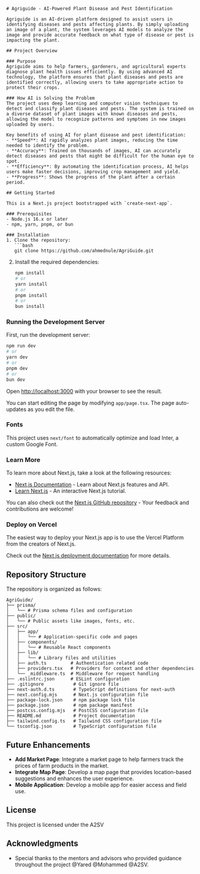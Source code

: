 ```
# Agriguide - AI-Powered Plant Disease and Pest Identification

Agriguide is an AI-driven platform designed to assist users in identifying diseases and pests affecting plants. By simply uploading an image of a plant, the system leverages AI models to analyze the image and provide accurate feedback on what type of disease or pest is impacting the plant.

## Project Overview

### Purpose
Agriguide aims to help farmers, gardeners, and agricultural experts diagnose plant health issues efficiently. By using advanced AI technology, the platform ensures that plant diseases and pests are identified correctly, allowing users to take appropriate action to protect their crops.

### How AI is Solving the Problem
The project uses deep learning and computer vision techniques to detect and classify plant diseases and pests. The system is trained on a diverse dataset of plant images with known diseases and pests, allowing the model to recognize patterns and symptoms in new images uploaded by users.

Key benefits of using AI for plant disease and pest identification:
- **Speed**: AI rapidly analyzes plant images, reducing the time needed to identify the problem.
- **Accuracy**: Trained on thousands of images, AI can accurately detect diseases and pests that might be difficult for the human eye to spot.
- **Efficiency**: By automating the identification process, AI helps users make faster decisions, improving crop management and yield.
- **Progress**: Shows the progress of the plant after a certain period.

## Getting Started

This is a Next.js project bootstrapped with `create-next-app`.

### Prerequisites
- Node.js 16.x or later
- npm, yarn, pnpm, or bun

### Installation
1. Clone the repository:
   ```bash
   git clone https://github.com/ahmednule/AgriGuide.git
   ```

2. Install the required dependencies:
   ```bash
   npm install
   # or
   yarn install
   # or
   pnpm install
   # or
   bun install
   ```

### Running the Development Server
First, run the development server:

```bash
npm run dev
# or
yarn dev
# or
pnpm dev
# or
bun dev
```

Open [http://localhost:3000](http://localhost:3000) with your browser to see the result.

You can start editing the page by modifying `app/page.tsx`. The page auto-updates as you edit the file.

### Fonts
This project uses `next/font` to automatically optimize and load Inter, a custom Google Font.

### Learn More
To learn more about Next.js, take a look at the following resources:
- [Next.js Documentation](https://nextjs.org/docs) - Learn about Next.js features and API.
- [Learn Next.js](https://nextjs.org/learn) - An interactive Next.js tutorial.

You can also check out the [Next.js GitHub repository](https://github.com/vercel/next.js/) - Your feedback and contributions are welcome!

### Deploy on Vercel
The easiest way to deploy your Next.js app is to use the Vercel Platform from the creators of Next.js.

Check out the [Next.js deployment documentation](https://nextjs.org/docs/deployment) for more details.

## Repository Structure

The repository is organized as follows:

```
AgriGuide/
├── prisma/
│   └── # Prisma schema files and configuration
├── public/
│   └── # Public assets like images, fonts, etc.
├── src/
│   ├── app/
│   │   └── # Application-specific code and pages
│   ├── components/
│   │   └── # Reusable React components
│   ├── lib/
│   │   └── # Library files and utilities
│   ├── auth.ts         # Authentication related code
│   ├── providers.tsx   # Providers for context and other dependencies
│   └── _middleware.ts  # Middleware for request handling
├── .eslintrc.json      # ESLint configuration
├── .gitignore           # Git ignore file
├── next-auth.d.ts       # TypeScript definitions for next-auth
├── next.config.mjs      # Next.js configuration file
├── package-lock.json    # npm package lock file
├── package.json         # npm package manifest
├── postcss.config.mjs   # PostCSS configuration file
├── README.md            # Project documentation
├── tailwind.config.ts   # Tailwind CSS configuration file
└── tsconfig.json        # TypeScript configuration file
```

## Future Enhancements

- **Add Market Page**: Integrate a market page to help farmers track the prices of farm products in the market.
- **Integrate Map Page**: Develop a map page that provides location-based suggestions and enhances the user experience.
- **Mobile Application**: Develop a mobile app for easier access and field use.

## License
This project is licensed under the A2SV

## Acknowledgments
- Special thanks to the mentors and advisors who provided guidance throughout the project @Yared @Mohammed @A2SV.
```
